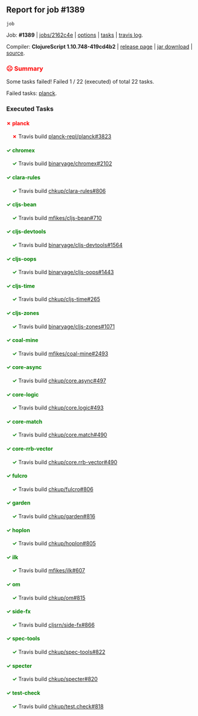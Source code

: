 ## Report for job #1389
```
job
```


Job: **#1389** | [jobs/2162c4e](https://github.com/cljs-oss/canary/commit/2162c4e6f6dea8c44c3acd8d6a001764cae3a3c0) | [options](options.edn) | [tasks](tasks.edn) | [travis log](https://travis-ci.org/cljs-oss/canary/builds/680955304).

Compiler: **ClojureScript 1.10.748-419cd4b2** | [release page](https://github.com/cljs-oss/canary/releases/tag/r1.10.748-419cd4b2) | [jar download](https://github.com/cljs-oss/canary/releases/download/r1.10.748-419cd4b2/clojurescript-1.10.748-419cd4b2.jar) | [source](https://github.com/clojure/clojurescript/commit/419cd4b2f87e1e5557f5a1ed936fc1075bed9cd5).

### <b style='color:red'>☹ Summary</b>

Some tasks failed! Failed 1 / 22 (executed) of total 22 tasks.

Failed tasks: [planck](#-planck).

### Executed Tasks

#### <b style='color:red'>&#x2717; planck</b>
&nbsp;&nbsp;&nbsp;&nbsp;<b style='color:red'>&#x2717;</b> Travis build [planck-repl/planck#3823](https://travis-ci.org/planck-repl/planck/builds/680956248)<br>

#### <b style='color:green'>&#x2713; chromex</b>
&nbsp;&nbsp;&nbsp;&nbsp;<b style='color:green'>&#x2713;</b> Travis build [binaryage/chromex#2102](https://travis-ci.org/binaryage/chromex/builds/680956126)<br>

#### <b style='color:green'>&#x2713; clara-rules</b>
&nbsp;&nbsp;&nbsp;&nbsp;<b style='color:green'>&#x2713;</b> Travis build [chkup/clara-rules#806](https://travis-ci.org/chkup/clara-rules/builds/680956138)<br>

#### <b style='color:green'>&#x2713; cljs-bean</b>
&nbsp;&nbsp;&nbsp;&nbsp;<b style='color:green'>&#x2713;</b> Travis build [mfikes/cljs-bean#710](https://travis-ci.org/mfikes/cljs-bean/builds/680956156)<br>

#### <b style='color:green'>&#x2713; cljs-devtools</b>
&nbsp;&nbsp;&nbsp;&nbsp;<b style='color:green'>&#x2713;</b> Travis build [binaryage/cljs-devtools#1564](https://travis-ci.org/binaryage/cljs-devtools/builds/680956162)<br>

#### <b style='color:green'>&#x2713; cljs-oops</b>
&nbsp;&nbsp;&nbsp;&nbsp;<b style='color:green'>&#x2713;</b> Travis build [binaryage/cljs-oops#1443](https://travis-ci.org/binaryage/cljs-oops/builds/680956167)<br>

#### <b style='color:green'>&#x2713; cljs-time</b>
&nbsp;&nbsp;&nbsp;&nbsp;<b style='color:green'>&#x2713;</b> Travis build [chkup/cljs-time#265](https://travis-ci.org/chkup/cljs-time/builds/680956189)<br>

#### <b style='color:green'>&#x2713; cljs-zones</b>
&nbsp;&nbsp;&nbsp;&nbsp;<b style='color:green'>&#x2713;</b> Travis build [binaryage/cljs-zones#1071](https://travis-ci.org/binaryage/cljs-zones/builds/680956192)<br>

#### <b style='color:green'>&#x2713; coal-mine</b>
&nbsp;&nbsp;&nbsp;&nbsp;<b style='color:green'>&#x2713;</b> Travis build [mfikes/coal-mine#2493](https://travis-ci.org/mfikes/coal-mine/builds/680956205)<br>

#### <b style='color:green'>&#x2713; core-async</b>
&nbsp;&nbsp;&nbsp;&nbsp;<b style='color:green'>&#x2713;</b> Travis build [chkup/core.async#497](https://travis-ci.org/chkup/core.async/builds/680956211)<br>

#### <b style='color:green'>&#x2713; core-logic</b>
&nbsp;&nbsp;&nbsp;&nbsp;<b style='color:green'>&#x2713;</b> Travis build [chkup/core.logic#493](https://travis-ci.org/chkup/core.logic/builds/680956216)<br>

#### <b style='color:green'>&#x2713; core-match</b>
&nbsp;&nbsp;&nbsp;&nbsp;<b style='color:green'>&#x2713;</b> Travis build [chkup/core.match#490](https://travis-ci.org/chkup/core.match/builds/680956220)<br>

#### <b style='color:green'>&#x2713; core-rrb-vector</b>
&nbsp;&nbsp;&nbsp;&nbsp;<b style='color:green'>&#x2713;</b> Travis build [chkup/core.rrb-vector#490](https://travis-ci.org/chkup/core.rrb-vector/builds/680956222)<br>

#### <b style='color:green'>&#x2713; fulcro</b>
&nbsp;&nbsp;&nbsp;&nbsp;<b style='color:green'>&#x2713;</b> Travis build [chkup/fulcro#806](https://travis-ci.org/chkup/fulcro/builds/680956228)<br>

#### <b style='color:green'>&#x2713; garden</b>
&nbsp;&nbsp;&nbsp;&nbsp;<b style='color:green'>&#x2713;</b> Travis build [chkup/garden#816](https://travis-ci.org/chkup/garden/builds/680956401)<br>

#### <b style='color:green'>&#x2713; hoplon</b>
&nbsp;&nbsp;&nbsp;&nbsp;<b style='color:green'>&#x2713;</b> Travis build [chkup/hoplon#805](https://travis-ci.org/chkup/hoplon/builds/680956235)<br>

#### <b style='color:green'>&#x2713; ilk</b>
&nbsp;&nbsp;&nbsp;&nbsp;<b style='color:green'>&#x2713;</b> Travis build [mfikes/ilk#607](https://travis-ci.org/mfikes/ilk/builds/680956426)<br>

#### <b style='color:green'>&#x2713; om</b>
&nbsp;&nbsp;&nbsp;&nbsp;<b style='color:green'>&#x2713;</b> Travis build [chkup/om#815](https://travis-ci.org/chkup/om/builds/680956432)<br>

#### <b style='color:green'>&#x2713; side-fx</b>
&nbsp;&nbsp;&nbsp;&nbsp;<b style='color:green'>&#x2713;</b> Travis build [cljsrn/side-fx#866](https://travis-ci.org/cljsrn/side-fx/builds/680956271)<br>

#### <b style='color:green'>&#x2713; spec-tools</b>
&nbsp;&nbsp;&nbsp;&nbsp;<b style='color:green'>&#x2713;</b> Travis build [chkup/spec-tools#822](https://travis-ci.org/chkup/spec-tools/builds/680956418)<br>

#### <b style='color:green'>&#x2713; specter</b>
&nbsp;&nbsp;&nbsp;&nbsp;<b style='color:green'>&#x2713;</b> Travis build [chkup/specter#820](https://travis-ci.org/chkup/specter/builds/680956361)<br>

#### <b style='color:green'>&#x2713; test-check</b>
&nbsp;&nbsp;&nbsp;&nbsp;<b style='color:green'>&#x2713;</b> Travis build [chkup/test.check#818](https://travis-ci.org/chkup/test.check/builds/680956340)<br>